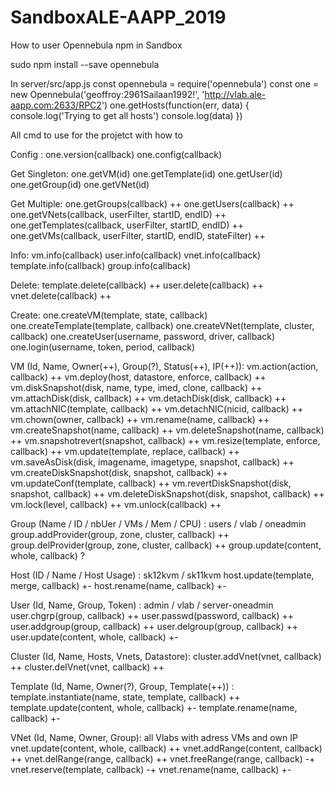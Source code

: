 # SandboxALE-AAPP_2019
How to user Opennebula npm in Sandbox

sudo npm install --save opennebula

In server/src/app.js
const opennebula = require('opennebula')
const one = new Opennebula('geoffroy:2961Sailaan1992!', 'http://vlab.ale-aapp.com:2633/RPC2')
one.getHosts(function(err, data) {
  console.log('Trying to get all hosts')
  console.log(data)
})

All cmd to use for the projetct with how to

Config :
one.version(callback)
one.config(callback)

Get Singleton:
one.getVM(id)
one.getTemplate(id)
one.getUser(id)
one.getGroup(id)
one.getVNet(id)

Get Multiple:
one.getGroups(callback) ++
one.getUsers(callback) ++
one.getVNets(callback, userFilter, startID, endID) ++
one.getTemplates(callback, userFilter, startID, endID) ++
one.getVMs(callback, userFilter, startID, endID, stateFilter) ++
<!-- one.getClusters(callback) ++ -->
<!-- one.getImages(callback, userFilter, startID, endID) +- -->

Info:
vm.info(callback)
user.info(callback)
vnet.info(callback)
template.info(callback)
group.info(callback)

Delete:
template.delete(callback) ++
user.delete(callback) ++
vnet.delete(callback) ++

Create:
one.createVM(template, state, callback)
one.createTemplate(template, callback)
one.createVNet(template, cluster, callback)
one.createUser(username, password, driver, callback)
one.login(username, token, period, callback)


VM (Id, Name, Owner(++), Group(?), Status(++), IP(++)):
vm.action(action, callback) ++
vm.deploy(host, datastore, enforce, callback) ++
vm.diskSnapshot(disk, name, type, imed, clone, callback) ++
vm.attachDisk(disk, callback) ++
vm.detachDisk(disk, callback) ++
vm.attachNIC(template, callback) ++
vm.detachNIC(nicid, callback) ++
vm.chown(owner, callback) ++
vm.rename(name, callback) ++
vm.createSnapshot(name, callback) ++
vm.deleteSnapshot(name, callback) ++
vm.snapshotrevert(snapshot, callback) ++
vm.resize(template, enforce, callback) ++
vm.update(template, replace, callback) ++
vm.saveAsDisk(disk, imagename, imagetype, snapshot, callback) ++
vm.createDiskSnapshot(disk, snapshot, callback) ++
vm.updateConf(template, callback) ++
vm.revertDiskSnapshot(disk, snapshot, callback) ++
vm.deleteDiskSnapshot(disk, snapshot, callback) ++
vm.lock(level, callback) ++
vm.unlock(callback) ++

Group (Name / ID / nbUer / VMs / Mem / CPU) : users / vlab / oneadmin
group.addProvider(group, zone, cluster, callback) ++
group.delProvider(group, zone, cluster, callback) ++
group.update(content, whole, callback) ?

Host (ID / Name / Host Usage) : sk12kvm / sk11kvm
host.update(template, merge, callback) +-
host.rename(name, callback) +-

User (Id, Name, Group, Token) : admin / vlab / server-oneadmin
user.chgrp(group, callback) ++
user.passwd(password, callback) ++
user.addgroup(group, callback) ++
user.delgroup(group, callback) ++
user.update(content, whole, callback) +-

Cluster (Id, Name, Hosts, Vnets, Datastore):
cluster.addVnet(vnet, callback) ++
cluster.delVnet(vnet, callback) ++

Template (Id, Name, Owner(?), Group, Template(++)) :
template.instantiate(name, state, template, callback) ++
template.update(content, whole, callback) +-
template.rename(name, callback) +-

VNet (Id, Name, Owner, Group): all Vlabs with adress VMs and own IP
vnet.update(content, whole, callback) ++
vnet.addRange(content, callback) ++
vnet.delRange(range, callback) ++
vnet.freeRange(range, callback) -+
vnet.reserve(template, callback) -+
vnet.rename(name, callback) +-

<!-- Maybe not use =========================================================================
one.createCluster(name, callback) --
one.createHost(hostname, immad, vmmad, vnmad, cluster, callback) --
one.createGroup(name, callback) --
one.createImage(template, datastore, callback) --
one.getHost(id)
one.getHosts(callback) ++
one.getImage(id)
one.getCluster(id)
cluster.info(callback)
host.info(callback)
image.info(callback)
cluster.delete(callback)
host.delete(callback)
group.delete(callback) --
image.delete(callback) ++
Enable / Disable / Lock:
host.enable(callback)
host.disable(callback)
image.enable(callback) +-
image.disable(callback) +-
image.unlock(callback) +-

vm.monitoring(callback) --
vm.chgrp(group, callback) --
vm.chmod(user_use, user_manage, user_admin, group_use, group_manage, group_admin, other_use, other_manage, other_admin, callback) --
vm.recover(recover, callback) --
vm.migrate(host, live, enforce, datastore, callback) --
group.quota(template, callback) --
allocate(hostname, manager, vm, cluster, callback) --
setStatus(status, callback) --
user.chauth(driver, password, callback) --
user.quota(template, callback) --
cluster.update(content, whole, callback) --
cluster.rename(name, callback) --
cluster.addHost(host, callback) --
cluster.delHost(host, callback) --
cluster.addDatastore(datastore, callback) --
cluster.delDatastore(datastore, callback) --
template.clone(name, callback) --
template.chown(owner, callback) --
template.chgrp(group, callback) --
template.chmod(user_use, user_manage, user_admin, group_use, group_manage, group_admin, other_use, other_manage, other_admin, callback) --
vnet.updateRange(template, callback) --
vnet.hold(template, callback) --
vnet.release(template, callback) --
vnet.chown(owner, callback) --
vnet.chgrp(group, callback) --
vnet.chmod(user_use, user_manage, user_admin, group_use, group_manage, group_admin, other_use, other_manage, other_admin, callback) -- -->

<!-- No Use ================================================================================
 one.createDatastore(template, cluster, callback)
Image (Id, Name, Owner(?), Group(?)):
image.update(content, whole, callback) --
image.clone(name, callback) --
image.chown(owner, callback) --
image.chgrp(group, callback) --
image.chmod(user_use, user_manage, user_admin, group_use, group_manage, group_admin, other_use, other_manage, other_admin, callback) --
image.rename(name, callback) +-
image.persistent(persistent, callback) +-
image.chtype(type, callback) --
image.lock(level, callback) +-
one.createZone(template, callback)
one.createDocument(template, type, callback)
document.delete(callback)
datastore.delete(callback)
zone.delete(callback)
one.getDatastore(id)
one.getZone(id)
one.getDocument(id)
one.getDatastores(callback) +
one.getZones(callback)
datastore.info(callback)
document.info(callback)
zone.info(callback) -->
<!-- Datastore
datastore.update(content, whole, callback)
datastore.chown(owner, callback)
datastore.chgrp(group, callback)
datastore.chmod(user_use, user_manage, user_admin, group_use, group_manage, group_admin, other_use, other_manage, other_admin, callback)
datastore.rename(name, callback) -->
<!-- Document
document.update(content, whole, callback)
document.clone(name, callback)
document.chown(owner, callback)
document.chgrp(group, callback)
document.chmod(user_use, user_manage, user_admin, group_use, group_manage, group_admin, other_use, other_manage, other_admin, callback)
document.rename(name, callback) -->
<!-- Zone
zone.update(content, whole, callback)
zone.rename(name, callback) -->
